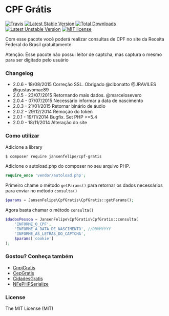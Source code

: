 # CPF Grátis
[![Travis](https://travis-ci.org/jansenfelipe/cpf-gratis.svg?branch=2.0)](https://travis-ci.org/jansenfelipe/cpf-gratis)
[![Latest Stable Version](https://poser.pugx.org/jansenfelipe/cpf-gratis/v/stable.svg)](https://packagist.org/packages/jansenfelipe/cpf-gratis) 
[![Total Downloads](https://poser.pugx.org/jansenfelipe/cpf-gratis/downloads.svg)](https://packagist.org/packages/jansenfelipe/cpf-gratis) 
[![Latest Unstable Version](https://poser.pugx.org/jansenfelipe/cpf-gratis/v/unstable.svg)](https://packagist.org/packages/jansenfelipe/cpf-gratis)
[![MIT license](https://poser.pugx.org/jansenfelipe/nfephp-serialize/license.svg)](http://opensource.org/licenses/MIT)

Com esse pacote você poderá realizar consultas de CPF no site da Receita Federal do Brasil gratuitamente.

Atenção: Esse pacote não possui leitor de captcha, mas captura o mesmo para ser digitado pelo usuário

### Changelog

* 2.0.6 - 18/08/2015 Correção SSL. Obrigado @clbonatto @JRAVILES @gustavomac89
* 2.0.5 - 23/07/2015 Retornando mais dados. @marcelosevero
* 2.0.4 - 07/07/2015 Necessário informar a data de nascimento
* 2.0.3 - 21/01/2015 Retornar binário de áudio
* 2.0.2 - 29/12/2014 Remoção do token
* 2.0.1 - 19/11/2014 Bugfix. Set PHP >=5.4
* 2.0.0 - 18/11/2014 Alteração do site

### Como utilizar

Adicione a library

```sh
$ composer require jansenfelipe/cpf-gratis
```

Adicione o autoload.php do composer no seu arquivo PHP.

```php
require_once 'vendor/autoload.php';  
```

Primeiro chame o método `getParams()` para retornar os dados necessários para enviar no método `consulta()` 

```php
$params = JansenFelipe\CpfGratis\CpfGratis::getParams(); 
```

Agora basta chamar o método `consulta()`

```php
$dadosPessoa = JansenFelipe\CpfGratis\CpfGratis::consulta(
    'INFORME_O_CPF',
    'INFORME_A_DATA_DE_NASCIMENTO', //DDMMYYYY
    'INFORME_AS_LETRAS_DO_CAPTCHA',
    $params['cookie']
);
```
### Gostou? Conheça também

* [CnpjGratis](https://github.com/jansenfelipe/cnpj-gratis)
* [CepGratis](https://github.com/jansenfelipe/cep-gratis)
* [CidadesGratis](https://github.com/jansenfelipe/cidades-gratis)
* [NFePHPSerialize](https://github.com/jansenfelipe/nfephp-serialize)

### License

The MIT License (MIT)
